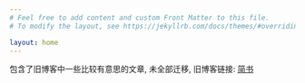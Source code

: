 ```yaml
---
# Feel free to add content and custom Front Matter to this file.
# To modify the layout, see https://jekyllrb.com/docs/themes/#overriding-theme-defaults

layout: home
---
```


包含了旧博客中一些比较有意思的文章, 未全部迁移, 旧博客链接: [简书](https://www.jianshu.com/u/f5cf590a54cf)
